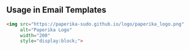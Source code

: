 ## Usage in Email Templates
```html
<img src="https://paperika-sudo.github.io/logo/paperika_logo.png" 
     alt="Paperika Logo" 
     width="200" 
     style="display:block;">
